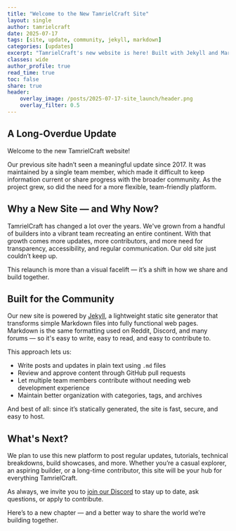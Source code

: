 ```yaml
---
title: "Welcome to the New TamrielCraft Site"
layout: single
author: tamrielcraft
date: 2025-07-17
tags: [site, update, community, jekyll, markdown]
categories: [updates]
excerpt: "TamrielCraft's new website is here! Built with Jekyll and Markdown, it's designed to be easier to update, easier to contribute to, and a much better reflection of the server and its community in 2025."
classes: wide
author_profile: true
read_time: true
toc: false
share: true
header:
    overlay_image: /posts/2025-07-17-site_launch/header.png
    overlay_filter: 0.5
---
```


## A Long-Overdue Update

Welcome to the new TamrielCraft website!

Our previous site hadn’t seen a meaningful update since 2017. It was maintained by a single team member, which made it difficult to keep information current or share progress with the broader community. As the project grew, so did the need for a more flexible, team-friendly platform.

## Why a New Site — and Why Now?

TamrielCraft has changed a lot over the years. We've grown from a handful of builders into a vibrant team recreating an entire continent. With that growth comes more updates, more contributors, and more need for transparency, accessibility, and regular communication. Our old site just couldn’t keep up.

This relaunch is more than a visual facelift — it’s a shift in how we share and build together.

## Built for the Community

Our new site is powered by [Jekyll](https://jekyllrb.com/), a lightweight static site generator that transforms simple Markdown files into fully functional web pages. Markdown is the same formatting used on Reddit, Discord, and many forums — so it's easy to write, easy to read, and easy to contribute to.

This approach lets us:

- Write posts and updates in plain text using `.md` files  
- Review and approve content through GitHub pull requests  
- Let multiple team members contribute without needing web development experience  
- Maintain better organization with categories, tags, and archives  

And best of all: since it’s statically generated, the site is fast, secure, and easy to host.

## What's Next?

We plan to use this new platform to post regular updates, tutorials, technical breakdowns, build showcases, and more. Whether you’re a casual explorer, an aspiring builder, or a long-time contributor, this site will be your hub for everything TamrielCraft.

As always, we invite you to [join our Discord](#) to stay up to date, ask questions, or apply to contribute.

Here’s to a new chapter — and a better way to share the world we’re building together.
